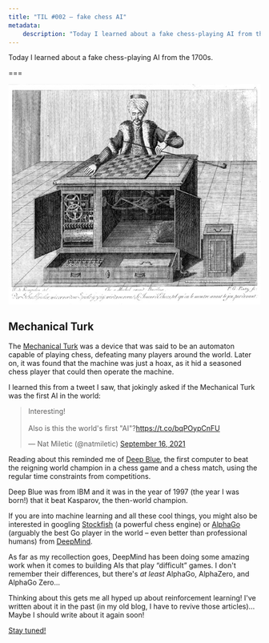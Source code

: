 ```yaml
---
title: "TIL #002 – fake chess AI"
metadata:
    description: "Today I learned about a fake chess-playing AI from the 1700s."
---
```


Today I learned about a fake chess-playing AI from the 1700s.

===

<script async src="https://platform.twitter.com/widgets.js" charset="utf-8"></script>

![](thumbnail.png "A copper engraving of the Turk, from the Wikipedia article.")


## Mechanical Turk

The [Mechanical Turk][mech-turk] was a device that was said to be an automaton capable of playing chess,
defeating many players around the world.
Later on, it was found that the machine was just a hoax,
as it hid a seasoned chess player that could then operate the machine.

I learned this from a tweet I saw, that jokingly asked if the Mechanical Turk was the first AI in the world:

<blockquote class="twitter-tweet"><p lang="en" dir="ltr">Interesting!<br><br>Also is this the world&#39;s first &quot;AI&quot;?<a href="https://t.co/bqPOypCnFU">https://t.co/bqPOypCnFU</a></p>&mdash; Nat Miletic (@natmiletic) <a href="https://twitter.com/natmiletic/status/1438564131859157003?ref_src=twsrc%5Etfw">September 16, 2021</a></blockquote>

Reading about this reminded me of [Deep Blue][deep-blue],
the first computer to beat the reigning world champion in a chess game
and a chess match, using the regular time constraints from competitions.

Deep Blue was from IBM and it was in the year of 1997 (the year I was born!)
that it beat Kasparov, the then-world champion.

If you are into machine learning and all these cool things,
you might also be interested in googling [Stockfish] (a powerful chess engine)
or [AlphaGo] (arguably the best Go player in the world – even better than professional humans)
from [DeepMind].

As far as my recollection goes, DeepMind has been doing some amazing
work when it comes to building AIs that play “difficult” games.
I don't remember their differences,
but there's _at least_ AlphaGo, AlphaZero, and AlphaGo Zero...

Thinking about this gets me all hyped up about reinforcement learning!
I've written about it in the past (in my old blog, I have to revive those articles)...
Maybe I should write about it again soon!

[Stay tuned!][subscribe]


[subscribe]: /subscribe
[mech-turk]: https://en.wikipedia.org/wiki/Mechanical_Turk
[deep-blue]: https://en.wikipedia.org/wiki/Deep_Blue_(chess_computer)
[Stockfish]: https://stockfishchess.org/
[AlphaGo]: https://deepmind.com/research/case-studies/alphago-the-story-so-far
[DeepMind]: https://deepmind.com/
